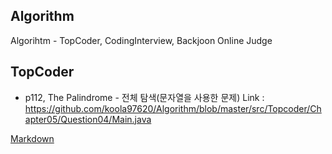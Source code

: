 ## Algorithm
 Algorihtm - TopCoder, CodingInterview, Backjoon Online Judge


 ## TopCoder
 - p112, The Palindrome - 전체 탐색(문자열을 사용한 문제)
 Link : https://github.com/koola97620/Algorithm/blob/master/src/Topcoder/Chapter05/Question04/Main.java







[Markdown](https://stackedit.io/app#)